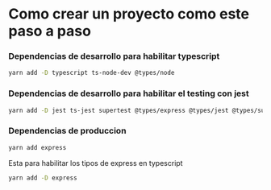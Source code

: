 # Como crear un proyecto como este paso a paso


### Dependencias de desarrollo para habilitar typescript
```bash
yarn add -D typescript ts-node-dev @types/node
```

### Dependencias de desarrollo para habilitar el testing con jest

```bash
yarn add -D jest ts-jest supertest @types/express @types/jest @types/supertest
```

### Dependencias de produccion


```bash
yarn add express
```
Esta para habilitar los tipos de express en typescript

```bash
yarn add -D express
```